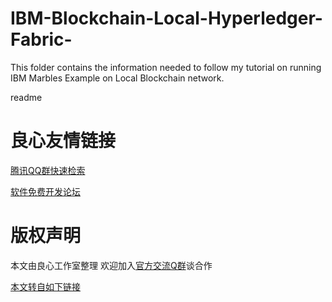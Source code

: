 # IBM-Blockchain-Local-Hyperledger-Fabric-
This folder contains the information needed to follow my tutorial on running IBM Marbles Example on Local Blockchain network.

 
     
   readme 
 



 # 良心友情链接

[腾讯QQ群快速检索](http://u.720life.cn/s/8cf73f7c)

[软件免费开发论坛](http://u.720life.cn/s/bbb01dc0)

# 版权声明 

本文由良心工作室整理 欢迎加入[官方交流Q群](https://u.720life.cn/s/f2316816)谈合作

[本文转自如下链接](http://u.720life.cn/g/2e71d0f0a5c601172267ba20d3a43c6e7a4104162a1ca2016f1e8045ec5ce299b81e42b9cf73af4d3e887accf04af5de5df855e235babc603e844cae01cfb882)